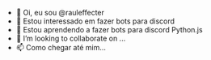 - 👋 Oi, eu sou @rauleffecter
- 👀 Estou interessado em fazer bots para discord
- 🌱 Estou aprendendo a fazer bots para discord Python.js
- 💞️ I’m looking to collaborate on ...
- 📫 Como chegar até mim...

<!---
rauleffecter/rauleffecter é um repositório ✨ especial ✨ porque seu `README.md` (este arquivo) aparece no seu perfil do GitHub.
Você pode clicar no link Visualizar para dar uma olhada nas suas alterações.
--->
